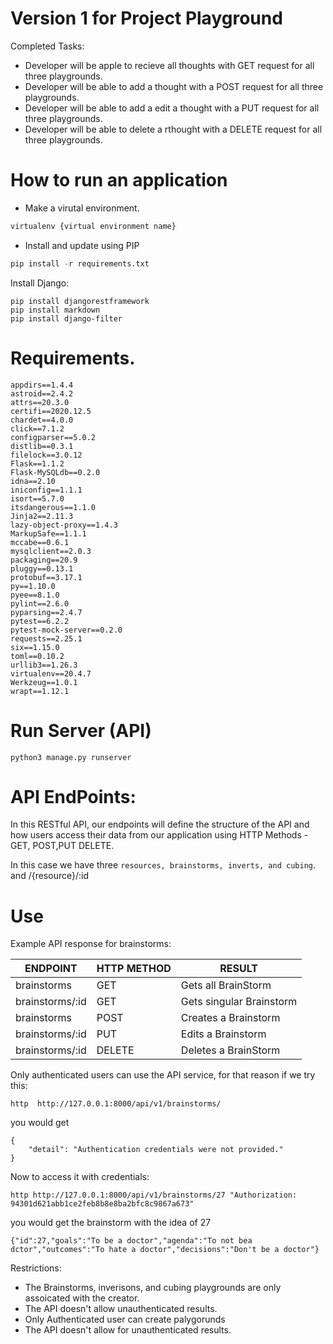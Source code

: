 # Version 1 for Project Playground

Completed Tasks:
- Developer will be apple to recieve all thoughts with GET request for all three playgrounds.
- Developer will be able to add a thought with a POST request for all three playgrounds.
- Developer will be able to add a edit a thought with a PUT request for all three playgrounds.
- Developer will be able to delete a rthought with a DELETE request for all three playgrounds.


# How to run an application

- Make a virutal environment. 

 ```python
virtualenv {virtual environment name}
 ```
- Install and update using PIP

 ```python
 pip install -r requirements.txt
 ```
 
 Install Django:
```
pip install djangorestframework
pip install markdown       
pip install django-filter  
```
# Requirements.
```
appdirs==1.4.4
astroid==2.4.2
attrs==20.3.0
certifi==2020.12.5
chardet==4.0.0
click==7.1.2
configparser==5.0.2
distlib==0.3.1
filelock==3.0.12
Flask==1.1.2
Flask-MySQLdb==0.2.0
idna==2.10
iniconfig==1.1.1
isort==5.7.0
itsdangerous==1.1.0
Jinja2==2.11.3
lazy-object-proxy==1.4.3
MarkupSafe==1.1.1
mccabe==0.6.1
mysqlclient==2.0.3
packaging==20.9
pluggy==0.13.1
protobuf==3.17.1
py==1.10.0
pyee==8.1.0
pylint==2.6.0
pyparsing==2.4.7
pytest==6.2.2
pytest-mock-server==0.2.0
requests==2.25.1
six==1.15.0
toml==0.10.2
urllib3==1.26.3
virtualenv==20.4.7
Werkzeug==1.0.1
wrapt==1.12.1
```

# Run Server (API)
 ```
 python3 manage.py runserver
 ```


# API EndPoints:
In this RESTful API, our endpoints will define the structure of the API and how users access their data from our application using HTTP Methods - GET, POST,PUT DELETE.

In this case we have three ```resources, brainstorms, inverts, and cubing```. and /{resource}/:id


# Use

Example API response for brainstorms:

| ENDPOINT        | HTTP METHOD | RESULT                   |
|-----------------|-------------|--------------------------|
| brainstorms     | GET         | Gets all BrainStorm      |
| brainstorms/:id | GET         | Gets singular Brainstorm |
| brainstorms     | POST        | Creates a Brainstorm     |
| brainstorms/:id | PUT         | Edits a Brainstorm       |
| brainstorms/:id | DELETE      | Deletes a BrainStorm     |

Only authenticated users can use the API service, for that reason if we try this:
```
http  http://127.0.0.1:8000/api/v1/brainstorms/
```
you would get
```
{
    "detail": "Authentication credentials were not provided."
}

```

Now to access it with credentials:
```
http http://127.0.0.1:8000/api/v1/brainstorms/27 "Authorization: 94301d621abb1ce2feb8b8e8ba2bfc8c9867a673"
```
you would get the brainstorm with the idea of 27
```
{"id":27,"goals":"To be a doctor","agenda":"To not bea dctor","outcomes":"To hate a doctor","decisions":"Don't be a doctor"}
```

Restrictions:
- The Brainstorms, inverisons, and cubing playgrounds are only assoicated with the creator.
- The API doesn't allow unauthenticated results.
- Only Authenticated user can create palygorunds
- The API doesn't allow for unauthenticated results. 
